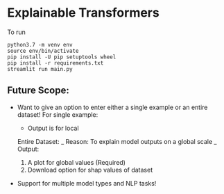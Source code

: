 # Explainable Transformers

To run

```
python3.7 -m venv env
source env/bin/activate
pip install -U pip setuptools wheel
pip install -r requirements.txt
streamlit run main.py
```

## Future Scope:

-   Want to give an option to enter either a single example or an entire dataset!
    For single example:

    -   Output is for local

    Entire Dataset:
    _ Reason: To explain model outputs on a global scale
    _ Output:

    1.  A plot for global values (Required)
    2.  Download option for shap values of dataset

-   Support for multiple model types and NLP tasks!
